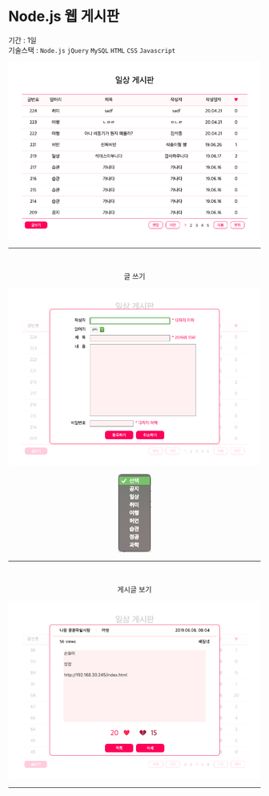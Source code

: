 # Node.js 웹 게시판

기간 : 1일
<br>
기술스택 : `Node.js` `jQuery` `MySQL` `HTML` `CSS` `Javascript`
<br>
<p align="center"><img src="/screenshot/list.png" width=700></p>

-----
<br>
<p align="center">글 쓰기</p>
<p align="center"><img src="/screenshot/write.png" width=700></p>
<p align="center"><img src="/screenshot/horsehead.png"></p>

-----
<br>
<p align="center">게시글 보기</p>
<p align="center"><img src="/screenshot/view.png" width=700></p>

-----
